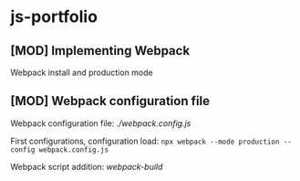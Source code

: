 # js-portfolio

## [MOD] Implementing Webpack

Webpack install and production mode

## [MOD] Webpack configuration file

Webpack configuration file: *./webpack.config.js*

First configurations, configuration load: `npx webpack --mode production --config webpack.config.js`

Webpack script addition: *webpack-build*
